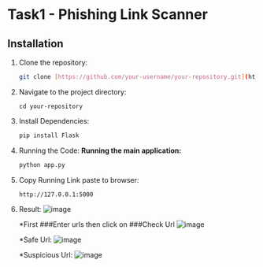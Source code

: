 # Task1 - Phishing Link Scanner

## Installation
1. Clone the repository:
   ```bash
   git clone [https://github.com/your-username/your-repository.git](https://github.com/your-username/your-repository.git)

2. Navigate to the project directory:
   ```
   cd your-repository

3. Install Dependencies:
   ````bash
   pip install Flask

4. Running the Code:
   **Running the main application:**
   ```bash
   python app.py

5. Copy Running Link paste to browser:
   ```
   http://127.0.0.1:5000

6. Result:
   ![image](https://github.com/user-attachments/assets/40fe5377-0518-40a7-aff2-6004a5b31c68)

   *First ###Enter urls then click on ###Check Url
   ![image](https://github.com/user-attachments/assets/5d14d218-03ff-41e6-bd35-85ab825d8382)

   *Safe Url:
   ![image](https://github.com/user-attachments/assets/f8eb4c1c-97b2-4268-b95c-59454d620fce)

   *Suspicious Url:
   ![image](https://github.com/user-attachments/assets/6fc0677e-b9a3-4371-ac7f-35ef7b4eda98)


 


   


